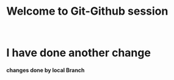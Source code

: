 # Welcome to Git-Github session
<br/>
<h1>I have done another change</h1>
<h4>changes done by local Branch </h4>